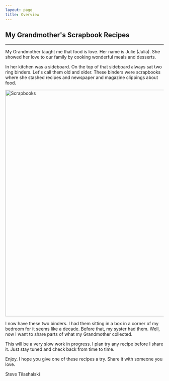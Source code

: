 ```yaml
---
layout: page
title: Overview
---
```

## My Grandmother's Scrapbook Recipes
***
My Grandmother taught me that food is love.  Her name is Julie (Julia).  She showed her love to our family by cooking wonderful meals and desserts.  

In her kitchen was a sideboard.  On the top of that sideboard always sat two ring binders.  Let's call them old and older.  These binders were scrapbooks where she stashed recipes and newspaper and magazine clippings about food.  

<img width="720" alt="Scrapbooks" src="https://illinifanboy.github.io/assets/images/general/twobooks-sm.jpg">

I now have these two binders.  I had them sitting in a box in a corner of my bedroom for it seems like a decade.  Before that, my syster had them.  Well, now I want to share parts of what my Grandmother collected.

This will be a very slow work in progress.  I plan try any recipe before I share it.  Just stay tuned and check back from time to time.

Enjoy.  I hope you give one of these recipes a try.  Share it with someone you love.  

Steve Tilashalski


